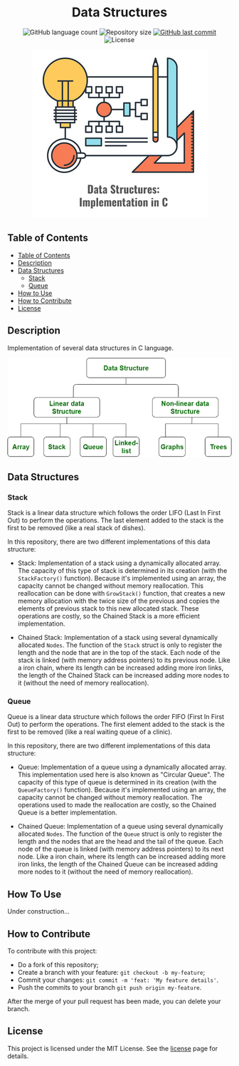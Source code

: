 <h1 align="center">
    Data Structures
</h1>

<p align="center">
  <img alt="GitHub language count" src="https://img.shields.io/github/languages/count/JV-Amorim/Data-Structures-C">

  <img alt="Repository size" src="https://img.shields.io/github/repo-size/JV-Amorim/Data-Structures-C">

  <a href="https://github.com/JV-Amorim/Data-Structures-C/commits/master">
    <img alt="GitHub last commit" src="https://img.shields.io/github/last-commit/JV-Amorim/Data-Structures-C">
  </a>

  <img alt="License" src="https://img.shields.io/badge/license-MIT-brightgreen">
</p>

<p align="center">
    <img alt="Data Structures" src="data-structures-illustration.png">
</p>

## Table of Contents

- [Table of Contents](#table-of-contents)
- [Description](#description)
- [Data Structures](#data-structures)
  - [Stack](#stack)
  - [Queue](#queue)
- [How to Use](#how-to-use)
- [How to Contribute](#how-to-contribute)
- [License](#license)

## Description

Implementation of several data structures in C language.

<p align="center">
    <img alt="Data Structures" src="data-structures.png">
</p>

## Data Structures

### Stack

Stack is a linear data structure which follows the order LIFO (Last In First Out) to perform the operations. The last element added to the stack is the first to be removed (like a real stack of dishes).

In this repository, there are two different implementations of this data structure:

- Stack: Implementation of a stack using a dynamically allocated array. The capacity of this type of stack is determined in its creation (with the `StackFactory()` function). Because it's implemented using an array, the capacity cannot be changed without memory reallocation. This reallocation can be done with `GrowStack()` function, that creates a new memory allocation with the twice size of the previous and copies the elements of previous stack to this new allocated stack. These operations are costly, so the Chained Stack is a more efficient implementation.

- Chained Stack: Implementation of a stack using several dynamically allocated `Nodes`. The function of the `Stack` struct is only to register the length and the node that are in the top of the stack. Each node of the stack is linked (with memory address pointers) to its previous node. Like a iron chain, where its length can be increased adding more iron links, the length of the Chained Stack can be increased adding more nodes to it (without the need of memory reallocation).

### Queue

Queue is a linear data structure which follows the order FIFO (First In First Out) to perform the operations. The first element added to the stack is the first to be removed (like a real waiting queue of a clinic).

In this repository, there are two different implementations of this data structure:

- Queue: Implementation of a queue using a dynamically allocated array. This implementation used here is also known as "Circular Queue". The capacity of this type of queue is determined in its creation (with the `QueueFactory()` function). Because it's implemented using an array, the capacity cannot be changed without memory reallocation. The operations used to made the reallocation are costly, so the Chained Queue is a better implementation.

- Chained Queue: Implementation of a queue using several dynamically allocated `Nodes`. The function of the `Queue` struct is only to register the length and the nodes that are the head and the tail of the queue. Each node of the queue is linked (with memory address pointers) to its next node. Like a iron chain, where its length can be increased adding more iron links, the length of the Chained Queue can be increased adding more nodes to it (without the need of memory reallocation).

## How To Use

Under construction...

## How to Contribute

To contribute with this project:

- Do a fork of this repository;
- Create a branch with your feature: `git checkout -b my-feature`;
- Commit your changes: `git commit -m 'feat: 'My feature details'`.
- Push the commits to your branch `git push origin my-feature`.

After the merge of your pull request has been made, you can delete your branch.

## License

This project is licensed under the MIT License. See the [license](https://opensource.org/licenses/MIT) page for details.